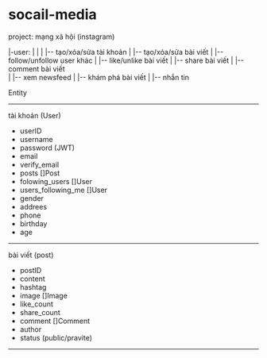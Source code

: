 # socail-media
project: mạng xã hội (instagram)

|-user:
|   |
|   |-- tạo/xóa/sửa tài khoản
|   |-- tạo/xóa/sửa bài viết
|   |-- follow/unfollow user khác
|   |-- like/unlike bài viết 
|   |-- share bài viết
|   |-- comment bài viết  
|   |-- xem newsfeed 
|   |-- khám phá bài viết
|   |-- nhắn tin

Entity
__________________________________________________
tài khoản (User)
+ userID
+ username
+ password (JWT) 
+ email
+ verify_email
+ posts []Post
+ folowing_users []User
+ users_following_me []User
+ gender
+ addrees
+ phone
+ birthday
+ age


_______________________________________________________
bài viết (post)
+ postID
+ content
+ hashtag
+ image []Image
+ like_count
+ share_count
+ comment []Comment
+ author
+ status (public/pravite)

_________________________________________________________





